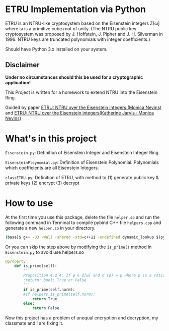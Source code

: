 # ETRU Implementation via Python

ETRU is an NTRU-like cryptosystem based on the Eisenstein integers Z[ω] where ω is a primitive cube root of unity. (The NTRU public key cryptosystem was proposed by J. Hoffstein, J. Pipher and J. H. Silverman in 1996. NTRU keys are truncated polynomials with integer coefficients.)

Should have Python 3.x installed on your system.

## Disclaimer

**Under no circumstances should this be used for a cryptographic application!**

This Project is written for a homework to extend NTRU into the Eisenstein Ring.

Guided by paper [ETRU: NTRU over the Eisenstein integers (Monica Nevins)](https://www.researchgate.net/publication/257555334_ETRU_NTRU_over_the_Eisenstein_integers) and [ETRU: NTRU over the Eisenstein integers(Katherine Jarvis · Monica Nevins)](https://link.springer.com/article/10.1007/s10623-013-9850-3)

# What's in this project

```Eisenstein.py```: Definition of Eisenstein Integer and Eisenstein Integer Ring

`EisensteinPloynomial.py`: Definition of Eisenstein Polynomial. Polynomials which coefficients are all Eisenstein Integers.

`classETRU.py`: Definition of ETRU, with method to (1) generate public key & private keys (2) encrypt (3) decrypt

# How to use

At the first time you use this package, delete the file `helper.so` and run the following command in Terminal to compile pybind C++ file `helpers.cpp` and generate a new `helper.so` in your directory.

```bash
(base)$ g++ -O3 -Wall -shared -std=c++11 -undefined dynamic_lookup $(python3 -m pybind11 --includes) helpers.cpp -o helpers.so
```

Or you can skip the step above by modifying the `is_prime()` method in `Eisenstein.py` to avoid use helpers.so

```python
@property
    def is_prime(self):
        '''
        Proposition 4.2.4: If φ ∈ Z[ω] and d (φ) = p where p is a rational prime, then φ is a prime in Z[ω].
        :return: bool: True or False
        '''
        if is_prime(self.norm):
        #if helpers.is_prime(self.norm):
            return True
        else:
            return False
```

Now this project has a problem of unequal encryption and decryption, my classmate and I are fixing it.
